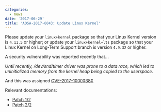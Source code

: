 ```yaml
---
categories:
  - news
date: '2017-06-29'
title: 'AOSA-2017-0043: Update Linux Kernel'
---
```



Please update your `linux+kernel` package so that your Linux Kernel version is `4.11.5` or higher; or update your `linux+kernel+lts` package so that your Linux Kernel on Long-Term Support branch is version `4.9.32` or higher.

A security vulnerability was reported recently that...

*Until recently, /dev/snd/timer driver was prone to a data race, which led to uninitialized memory from the kernel heap being copied to the userspace.*

And this was assigned [CVE-2017-10000380](https://cve.mitre.org/cgi-bin/cvename.cgi?name=CVE-2017-1000380).

Relevant documentations:

- [Patch 1/2](https://github.com/torvalds/linux/commit/d11662f4f798b50d8c8743f433842c3e40fe3378)
- [Patch 2/2](https://github.com/torvalds/linux/commit/ba3021b2c79b2fa9114f92790a99deb27a65b728)